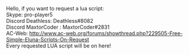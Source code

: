 Hello, if you want to request a lua script:</br>
Skype: pro-player5</br>
Discord Deathless: Deathless#8082</br>
Discord MaxtorCoder : MaxtorCoder#2831</br>
AC-Web: http://www.ac-web.org/forums/showthread.php?229505-Free-Simple-Eluna-Scripts-On-Request
</br>
Every requested LUA script will be on here!
